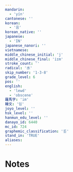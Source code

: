 ```yaml
---
mandarin:
  - 'yín'
cantonese: ''
korean:
  - '음'
korean_native: ''
japanese:
  - 'IN'
japanese_nanori: ''
vietnamese:
middle_chinese_initial: 'j'
middle_chinese_final: 'iɪm'
stroke_count: ''
radical: '水'
skip_number: '1-3-8'
grade_level: 6
pos: ''
english:
  - 'lewd'
  - 'obscene'
羅馬字: 'im'
韓文: '임'
joyo_level: ''
hsk_level: ''
hanmun_edu_level: ''
danayo_id: 6440
mc_id: 724
graphemic_classification: '壬'
stand_in: 'TRUE'
aliases:
---
```


# Notes
